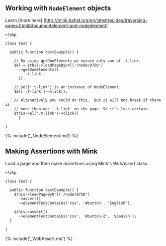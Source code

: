 ## Working with `NodeElement` objects

Learn [more here].(http://mink.behat.org/en/latest/guides/traversing-pages.html#documentelement-and-nodeelement)

    <?php
    
    class Test {
    
      public function testExample() {
    
        // By using getDomElements we ensure only one of .t-link.
        $el = $this->loadPageByUrl('/node/9750')
          ->getDomElements([
            '.t-link',
          ]);
    
        // $el['.t-link'] is an instance of NodeElement.
        $el['.t-link']->click();
    
        // Altenatively you could do this.  But it will not break if there is
        // more than one '.t-link' on the page. So it's less certain.
        $this->el('.t-link')->click()
          }
    
    }

{% include('_NodeElement.md') %}

## Making Assertions with Mink

Load a page and then make assertions using Mink's _WebAssert_ class.
 
    <?php
    
    class Test {
    
      public function testExample() {
        $this->loadPageByUrl('/node/9750')
          ->assert()
          ->elementTextContains('css', '#button', 'English');
        
        $this->assert()
          ->elementTextContains('css', '#button-2', 'Spanish');
      }
      
    }

{% include('_WebAssert.md') %}
